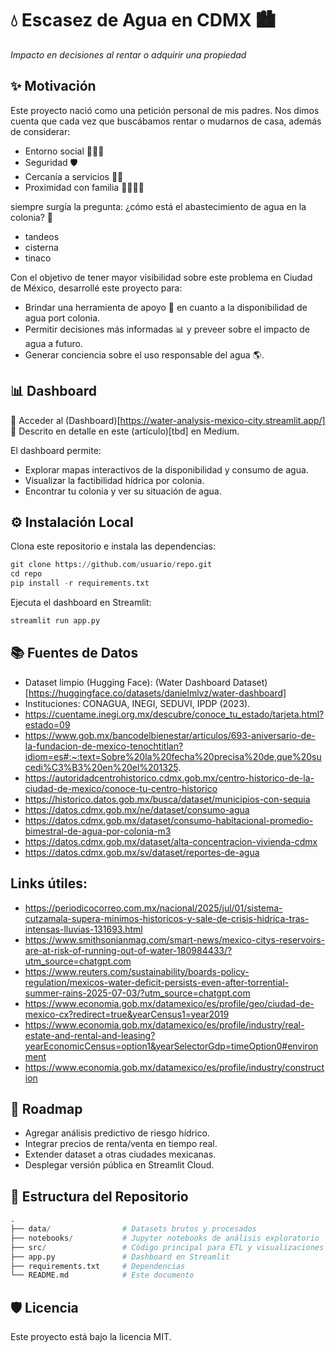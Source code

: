 # 💧 Escasez de Agua en CDMX 🏙️
*Impacto en decisiones al rentar o adquirir una propiedad*

## ✨ Motivación

Este proyecto nació como una petición personal de mis padres. Nos dimos cuenta 
que cada vez que buscábamos rentar o mudarnos de casa, además de considerar:
* Entorno social 🧑‍🤝‍🧑
* Seguridad 🛡️
* Cercanía a servicios 🏥🛒
* Proximidad con familia 👨‍👩‍👧‍👦

siempre surgía la pregunta: ¿cómo está el abastecimiento de agua en la colonia? 🚰
* tandeos
* cisterna
* tinaco

Con el objetivo de tener mayor visibilidad sobre este problema en Ciudad de México, desarrollé este proyecto para:
* Brindar una herramienta de apoyo 🧰 en cuanto a la disponibilidad de agua
port colonia.
* Permitir decisiones más informadas 📊 y preveer sobre el impacto de agua a 
futuro.
* Generar conciencia sobre el uso responsable del agua 🌎.


## 📊 Dashboard

🔗 Acceder al (Dashboard)[https://water-analysis-mexico-city.streamlit.app/]
📖 Descrito en detalle en este (artículo)[tbd] en Medium.

El dashboard permite:
* Explorar mapas interactivos de la disponibilidad y consumo de agua.
* Visualizar la factibilidad hídrica por colonia.
* Encontrar tu colonia y ver su situación de agua.

## ⚙️ Instalación Local

Clona este repositorio e instala las dependencias:

```python
git clone https://github.com/usuario/repo.git
cd repo
pip install -r requirements.txt
```

Ejecuta el dashboard en Streamlit:

```python
streamlit run app.py
```

## 📚 Fuentes de Datos
* Dataset limpio (Hugging Face): (Water Dashboard Dataset)[https://huggingface.co/datasets/danielmlvz/water-dashboard]
* Instituciones: CONAGUA, INEGI, SEDUVI, IPDP (2023).
* https://cuentame.inegi.org.mx/descubre/conoce_tu_estado/tarjeta.html?estado=09
* https://www.gob.mx/bancodelbienestar/articulos/693-aniversario-de-la-fundacion-de-mexico-tenochtitlan?idiom=es#:~:text=Sobre%20la%20fecha%20precisa%20de,que%20sucedi%C3%B3%20en%20el%201325.
* https://autoridadcentrohistorico.cdmx.gob.mx/centro-historico-de-la-ciudad-de-mexico/conoce-tu-centro-historico
* https://historico.datos.gob.mx/busca/dataset/municipios-con-sequia
* https://datos.cdmx.gob.mx/ne/dataset/consumo-agua
* https://datos.cdmx.gob.mx/dataset/consumo-habitacional-promedio-bimestral-de-agua-por-colonia-m3
* https://datos.cdmx.gob.mx/dataset/alta-concentracion-vivienda-cdmx
* https://datos.cdmx.gob.mx/sv/dataset/reportes-de-agua

## Links útiles:
* https://periodicocorreo.com.mx/nacional/2025/jul/01/sistema-cutzamala-supera-minimos-historicos-y-sale-de-crisis-hidrica-tras-intensas-lluvias-131693.html
* https://www.smithsonianmag.com/smart-news/mexico-citys-reservoirs-are-at-risk-of-running-out-of-water-180984433/?utm_source=chatgpt.com
* https://www.reuters.com/sustainability/boards-policy-regulation/mexicos-water-deficit-persists-even-after-torrential-summer-rains-2025-07-03/?utm_source=chatgpt.com
* https://www.economia.gob.mx/datamexico/es/profile/geo/ciudad-de-mexico-cx?redirect=true&yearCensus1=year2019
* https://www.economia.gob.mx/datamexico/es/profile/industry/real-estate-and-rental-and-leasing?yearEconomicCensus=option1&yearSelectorGdp=timeOption0#environment
* https://www.economia.gob.mx/datamexico/es/profile/industry/construction

## 🚀 Roadmap
* Agregar análisis predictivo de riesgo hídrico.
* Integrar precios de renta/venta en tiempo real.
* Extender dataset a otras ciudades mexicanas.
* Desplegar versión pública en Streamlit Cloud.

## 📂 Estructura del Repositorio

```python
.
├── data/                # Datasets brutos y procesados
├── notebooks/           # Jupyter notebooks de análisis exploratorio
├── src/                 # Código principal para ETL y visualizaciones
├── app.py               # Dashboard en Streamlit
├── requirements.txt     # Dependencias
└── README.md            # Este documento
```

## 🛡️ Licencia

Este proyecto está bajo la licencia MIT.